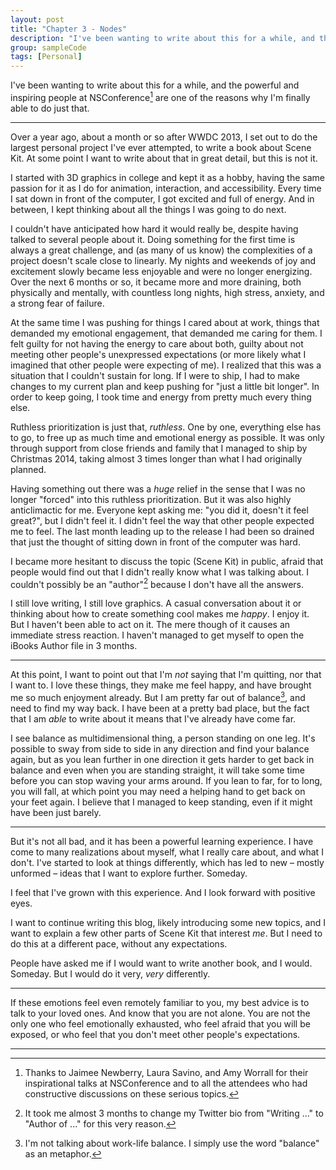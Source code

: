 ```yaml
---
layout: post
title: "Chapter 3 - Nodes"
description: "I've been wanting to write about this for a while, and the powerful and inspiring people at NSConference are one of the reasons why I'm doing so. Over a year ago, about a month or so after WWDC 2013, I set out to do the largest personal project I've ever attempted, and I couldn't have anticipated how hard it would really be. "
group: sampleCode
tags: [Personal] 
---
```


I've been wanting to write about this for a while, and the powerful and inspiring people at NSConference[^talks] are one of the reasons why I'm finally able to do just that. 

---

Over a year ago, about a month or so after WWDC 2013, I set out to do the largest personal project I've ever attempted, to write a book about Scene Kit. At some point I want to write about that in great detail, but this is not it.

I started with 3D graphics in college and kept it as a hobby, having the same passion for it as I do for animation, interaction, and accessibility. Every time I sat down in front of the computer, I got excited and full of energy. And in between, I kept thinking about all the things I was going to do next. 

I couldn't have anticipated how hard it would really be, despite having talked to several people about it. Doing something for the first time is always a great challenge, and (as many of us know) the complexities of a project doesn't scale close to linearly. My nights and weekends of joy and excitement slowly became less enjoyable and were no longer energizing. Over the next 6 months or so, it became more and more draining, both physically and mentally, with countless long nights, high stress, anxiety, and a strong fear of failure. 

At the same time I was pushing for things I cared about at work, things that demanded my emotional engagement, that demanded me caring for them. I felt guilty for not having the energy to care about both, guilty about not meeting other people's unexpressed expectations (or more likely what I imagined that other people were expecting of me). I realized that this was a situation that I couldn't sustain for long. If I were to ship, I had to make changes to my current plan and keep pushing for "just a little bit longer". In order to keep going, I took time and energy from pretty much every thing else. 

Ruthless prioritization is just that, _ruthless_. One by one, everything else has to go, to free up as much time and emotional energy as possible. It was only through support from close friends and family that I managed to ship by Christmas 2014, taking almost 3 times longer than what I had originally planned. 

Having something out there was a _huge_ relief in the sense that I was no longer "forced" into this ruthless prioritization. But it was also highly anticlimactic for me. Everyone kept asking me: "you did it, doesn't it feel great?", but I didn't feel it. I didn't feel the way that other people expected me to feel. The last month leading up to the release I had been so drained that just the thought of sitting down in front of the computer was hard. 

I became more hesitant to discuss the topic (Scene Kit) in public, afraid that people would find out that I didn't really know what I was talking about. I couldn't possibly be an "author"[^bio] because I don't have all the answers.

[^bio]: It took me almost 3 months to change my Twitter bio from "Writing ..." to "Author of ..." for this very reason.   

I still love writing, I still love graphics. A casual conversation about it or thinking about how to create something cool makes me *happy*. I enjoy it. But I haven't been able to act on it. The mere though of it causes an immediate stress reaction. I haven't managed to get myself to open the iBooks Author file in 3 months. 

---

At this point, I want to point out that I'm _not_ saying that I'm quitting, nor that I want to. I love these things, they make me feel happy, and have brought me so much enjoyment already. But I am pretty far out of balance[^balance], and need to find my way back. I have been at a pretty bad place, but the fact that I am _able_ to write about it means that I've already have come far.

[^balance]: I'm not talking about work-life balance. I simply use the word "balance" as an metaphor.

I see balance as multidimensional thing, a person standing on one leg. It's possible to sway from side to side in any direction and find your balance again, but as you lean further in one direction it gets harder to get back in balance and even when you are standing straight, it will take some time before you can stop waving your arms around. If you lean to far, for to long, you will fall, at which point you may need a helping hand to get back on your feet again. I believe that I managed to keep standing, even if it might have been just barely. 

---

But it's not all bad, and it has been a powerful learning experience. I have come to many realizations about myself, what I really care about, and what I don't. I've started to look at things differently, which has led to new – mostly unformed – ideas that I want to explore further. Someday.

I feel that I've grown with this experience. And I look forward with positive eyes. 

I want to continue writing this blog, likely introducing some new topics, and I want to explain a few other parts of Scene Kit that interest _me_. But I need to do this at a different pace, without any expectations. 

People have asked me if I would want to write another book, and I would. Someday. But I would do it very, _very_ differently. 

---

If these emotions feel even remotely familiar to you, my best advice is to talk to your loved ones. And know that you are not alone. You are not the only one who feel emotionally exhausted, who feel afraid that you will be exposed, or who feel that you don't meet other people's expectations.

---

[^talks]: Thanks to Jaimee Newberry, Laura Savino, and Amy Worrall for their inspirational talks at NSConference and to all the attendees who had constructive discussions on these serious topics. 
